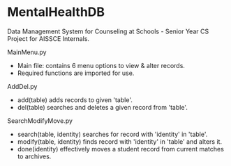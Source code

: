 # MentalHealthDB

Data Management System for Counseling at Schools - Senior Year CS Project for AISSCE Internals.


MainMenu.py
- Main file: contains 6 menu options to view & alter records.
- Required functions are imported for use.

AddDel.py
- add(table) adds records to given 'table'.
- del(table) searches and deletes a given record from 'table'.

SearchModifyMove.py
- search(table, identity) searches for record with 'identity' in 'table'.
- modify(table, identity) finds record with 'identity' in 'table' and alters it.
- done(identity) effectively moves a student record from current matches to archives.
